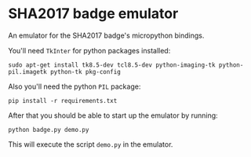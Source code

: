 # SHA2017 badge emulator

An emulator for the SHA2017 badge's micropython bindings.

You'll need `TkInter` for python packages installed:

    sudo apt-get install tk8.5-dev tcl8.5-dev python-imaging-tk python-pil.imagetk python-tk pkg-config

Also you'll need the python `PIL` package:

    pip install -r requirements.txt

After that you should be able to start up the emulator by running:

    python badge.py demo.py

This will execute the script `demo.py` in the emulator.


